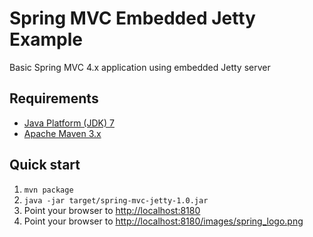 Spring MVC Embedded Jetty Example
=================================

Basic Spring MVC 4.x application using embedded Jetty server

Requirements
------------
* [Java Platform (JDK) 7](http://www.oracle.com/technetwork/java/javase/downloads/index.html)
* [Apache Maven 3.x](http://maven.apache.org/)

Quick start
-----------
1. `mvn package`
2. `java -jar target/spring-mvc-jetty-1.0.jar`
3. Point your browser to [http://localhost:8180](http://localhost:8180)
4. Point your browser to [http://localhost:8180/images/spring_logo.png](http://localhost:8180/images/spring_logo.png)